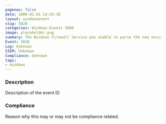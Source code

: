 ```yaml
---
pagenav: false
date: 1800-01-01 14:42:38
layout: windowsevent
slug: 5028
categories: Windows-Events 5000
image: placeholder.png
summary: The Windows Firewall Service was unable to parse the new security policy.
Event: 5028
Log: Unknown
SIEM: Unknown
Compliance: Unknown
tags:
- windows
---
```


### Description

Description of the event ID

### Compliance

Reason why this may or may not be compliance related.
